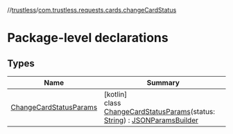 //[trustless](../../index.md)/[com.trustless.requests.cards.changeCardStatus](index.md)

# Package-level declarations

## Types

| Name | Summary |
|---|---|
| [ChangeCardStatusParams](-change-card-status-params/index.md) | [kotlin]<br>class [ChangeCardStatusParams](-change-card-status-params/index.md)(status: [String](https://kotlinlang.org/api/latest/jvm/stdlib/kotlin/-string/index.html)) : [JSONParamsBuilder](../com.trustless.params/-j-s-o-n-params-builder/index.md) |
